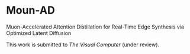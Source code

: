 # Moun-AD
Muon-Accelerated Attention Distillation for Real-Time Edge Synthesis via Optimized Latent Diffusion


This work is submitted to *The Visual Computer* (under review).  
